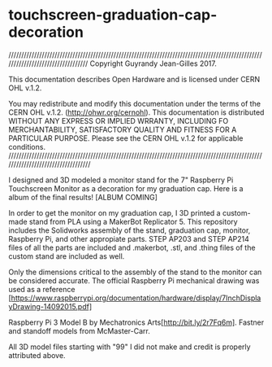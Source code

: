 # touchscreen-graduation-cap-decoration
//////////////////////////////////////////////////////////////////////////////////////////////////////////////////////////////////
Copyright Guyrandy Jean-Gilles 2017.

This documentation describes Open Hardware and is licensed under CERN OHL v.1.2.

You may redistribute and modify this documentation under the terms of the CERN OHL v.1.2. (http://ohwr.org/cernohl). This documentation is distributed WITHOUT ANY EXPRESS OR IMPLIED WRRANTY, INCLUDING FO MERCHANTABILITY, SATISFACTORY QUALITY AND FITNESS FOR A PARTICULAR PURPOSE. Please see the CERN OHL v.1.2 for applicable conditions.
///////////////////////////////////////////////////////////////////////////////////////////////////////////////////////////////////

I designed and 3D modeled a monitor stand for the 7" Raspberry Pi Touchscreen Monitor as a decoration for my graduation cap. Here is a album of the final results! [ALBUM COMING]

In order to get the monitor on my graduation cap, I 3D printed a custom-made stand from PLA using a MakerBot Replicator 5. This repository includes the Solidworks assembly of the stand, graduation cap, monitor, Raspberry Pi, and other appropiate parts. STEP AP203 and STEP AP214 files of all the parts are included and .makerbot, .stl, and .thing files of the custom stand are included as well.

Only the dimensions critical to the assembly of the stand to the monitor can be considered accurate. The official Raspberry Pi mechanical drawing was used as a reference [https://www.raspberrypi.org/documentation/hardware/display/7InchDisplayDrawing-14092015.pdf]

Raspberry Pi 3 Model B by Mechatronics Arts[http://bit.ly/2r7Fq6m]. Fastner and standoff models from McMaster-Carr.

All 3D model files starting with "99" I did not make and credit is properly attributed above.
